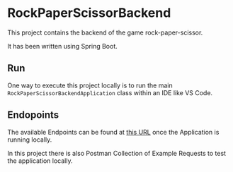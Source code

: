# RockPaperScissorBackend

This project contains the backend of the game rock-paper-scissor.

It has been written using Spring Boot.

## Run

One way to execute this project locally is to run the main `RockPaperScissorBackendApplication` class within an IDE like VS Code.

## Endopoints

The available Endpoints can be found at [this URL](http://localhost:8080/swagger-ui/index.html) once the Application is running locally.

In this project there is also Postman Collection of Example Requests to test the application locally.
